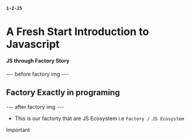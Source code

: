 
#### `1-2-25`

# A Fresh Start Introduction to Javascript

#### JS through Factory Story

--- before factory img ---

## Factory Exactly in programing

--- after factory img ---

- This is our factorty that are JS Ecosystem i.e `Factory / JS Ecosystem`



> [!IMPORTANT]
> 

